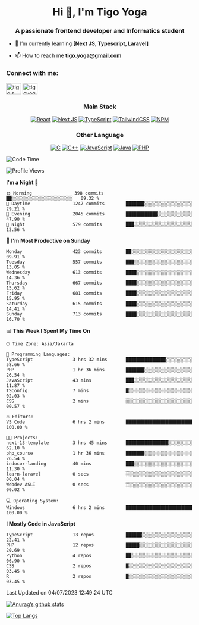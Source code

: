 
<h1 align="center">Hi 👋, I'm Tigo Yoga</h1>
<h3 align="center">A passionate frontend developer and Informatics student</h3>

- 🌱 I’m currently learning **[Next JS, Typescript, Laravel]**

- 📫 How to reach me **tigo.yoga@gmail.com**

<h3 align="left">Connect with me:</h3>
<p align="left">
<a href="https://linkedin.com/in/tigo s yoga" target="blank"><img align="center" src="https://raw.githubusercontent.com/rahuldkjain/github-profile-readme-generator/master/src/images/icons/Social/linked-in-alt.svg" alt="tigo s yoga" height="30" width="40" /></a>
<a href="https://instagram.com/tigoyoga" target="blank"><img align="center" src="https://raw.githubusercontent.com/rahuldkjain/github-profile-readme-generator/master/src/images/icons/Social/instagram.svg" alt="tigoyoga" height="30" width="40" /></a>
</p>



<h3 align="center">Main Stack</h3>
<div align="center">
  
  <a href="">![React](https://img.shields.io/badge/react-%2320232a.svg?style=for-the-badge&logo=react&logoColor=%2361DAFB)</a>
  <a href="">![Next JS](https://img.shields.io/badge/Next-black?style=for-the-badge&logo=next.js&logoColor=white)</a>
   <a href="">![TypeScript](https://img.shields.io/badge/typescript-%23007ACC.svg?style=for-the-badge&logo=typescript&logoColor=white)</a>
  <a href="">![TailwindCSS](https://img.shields.io/badge/tailwindcss-%2338B2AC.svg?style=for-the-badge&logo=tailwind-css&logoColor=white)</a>
  <a href="">![NPM](https://img.shields.io/badge/NPM-%23000000.svg?style=for-the-badge&logo=npm&logoColor=white)</a>
</div>
<h3 align="center">Other Language</h3>
<div align="center">
  
  <a href="">![C](https://img.shields.io/badge/c-%2300599C.svg?style=for-the-badge&logo=c&logoColor=white)</a>
  <a href="">![C++](https://img.shields.io/badge/c++-%2300599C.svg?style=for-the-badge&logo=c%2B%2B&logoColor=white)</a>
  <a href="">![JavaScript](https://img.shields.io/badge/javascript-%23323330.svg?style=for-the-badge&logo=javascript&logoColor=%23F7DF1E)</a>
  <a href="">![Java](https://img.shields.io/badge/java-%23ED8B00.svg?style=for-the-badge&logo=java&logoColor=white)</a>
  <a href="">![PHP](https://img.shields.io/badge/php-%23777BB4.svg?style=for-the-badge&logo=php&logoColor=white)</a>
</div>

<!--START_SECTION:waka-->
![Code Time](http://img.shields.io/badge/Code%20Time-410%20hrs%204%20mins-blue)

![Profile Views](http://img.shields.io/badge/Profile%20Views-3-blue)

**I'm a Night 🦉** 

```text
🌞 Morning                398 commits         ██░░░░░░░░░░░░░░░░░░░░░░░   09.32 % 
🌆 Daytime                1247 commits        ███████░░░░░░░░░░░░░░░░░░   29.21 % 
🌃 Evening                2045 commits        ████████████░░░░░░░░░░░░░   47.90 % 
🌙 Night                  579 commits         ███░░░░░░░░░░░░░░░░░░░░░░   13.56 % 
```
📅 **I'm Most Productive on Sunday** 

```text
Monday                   423 commits         ██░░░░░░░░░░░░░░░░░░░░░░░   09.91 % 
Tuesday                  557 commits         ███░░░░░░░░░░░░░░░░░░░░░░   13.05 % 
Wednesday                613 commits         ████░░░░░░░░░░░░░░░░░░░░░   14.36 % 
Thursday                 667 commits         ████░░░░░░░░░░░░░░░░░░░░░   15.62 % 
Friday                   681 commits         ████░░░░░░░░░░░░░░░░░░░░░   15.95 % 
Saturday                 615 commits         ████░░░░░░░░░░░░░░░░░░░░░   14.41 % 
Sunday                   713 commits         ████░░░░░░░░░░░░░░░░░░░░░   16.70 % 
```


📊 **This Week I Spent My Time On** 

```text
🕑︎ Time Zone: Asia/Jakarta

💬 Programming Languages: 
TypeScript               3 hrs 32 mins       ███████████████░░░░░░░░░░   58.66 % 
PHP                      1 hr 36 mins        ███████░░░░░░░░░░░░░░░░░░   26.54 % 
JavaScript               43 mins             ███░░░░░░░░░░░░░░░░░░░░░░   11.87 % 
TSConfig                 7 mins              █░░░░░░░░░░░░░░░░░░░░░░░░   02.03 % 
CSS                      2 mins              ░░░░░░░░░░░░░░░░░░░░░░░░░   00.57 % 

🔥 Editors: 
VS Code                  6 hrs 2 mins        █████████████████████████   100.00 % 

🐱‍💻 Projects: 
next-13-template         3 hrs 45 mins       ████████████████░░░░░░░░░   62.10 % 
php_course               1 hr 36 mins        ███████░░░░░░░░░░░░░░░░░░   26.54 % 
indocor-landing          40 mins             ███░░░░░░░░░░░░░░░░░░░░░░   11.30 % 
learn-laravel            0 secs              ░░░░░░░░░░░░░░░░░░░░░░░░░   00.04 % 
Webdev ASLI              0 secs              ░░░░░░░░░░░░░░░░░░░░░░░░░   00.02 % 

💻 Operating System: 
Windows                  6 hrs 2 mins        █████████████████████████   100.00 % 
```

**I Mostly Code in JavaScript** 

```text
TypeScript               13 repos            ██████░░░░░░░░░░░░░░░░░░░   22.41 % 
PHP                      12 repos            █████░░░░░░░░░░░░░░░░░░░░   20.69 % 
Python                   4 repos             ██░░░░░░░░░░░░░░░░░░░░░░░   06.90 % 
CSS                      2 repos             █░░░░░░░░░░░░░░░░░░░░░░░░   03.45 % 
R                        2 repos             █░░░░░░░░░░░░░░░░░░░░░░░░   03.45 % 
```




 Last Updated on 04/07/2023 12:49:24 UTC
<!--END_SECTION:waka-->

[![Anurag’s github stats](https://github-readme-stats.vercel.app/api?username=tigoyoga)](https://github.com/tigoyoga)

[![Top Langs](https://github-readme-stats.vercel.app/api/top-langs/?username=tigoyoga&layout=compact)](https://github.com/tigoyoga)
